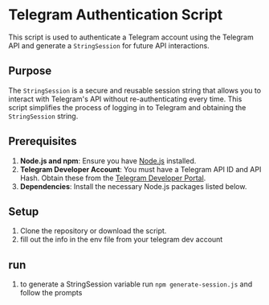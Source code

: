 # Telegram Authentication Script

This script is used to authenticate a Telegram account using the Telegram API and generate a `StringSession` for future API interactions.

## Purpose

The `StringSession` is a secure and reusable session string that allows you to interact with Telegram's API without re-authenticating every time. This script simplifies the process of logging in to Telegram and obtaining the `StringSession` string.

## Prerequisites

1. **Node.js and npm**: Ensure you have [Node.js](https://nodejs.org/) installed.
2. **Telegram Developer Account**: You must have a Telegram API ID and API Hash. Obtain these from the [Telegram Developer Portal](https://my.telegram.org/apps).
3. **Dependencies**: Install the necessary Node.js packages listed below.

## Setup

1. Clone the repository or download the script.
2. fill out the info in the env file from your telegram dev account

## run 
1. to generate a StringSession variable run  `npm generate-session.js` and follow the prompts